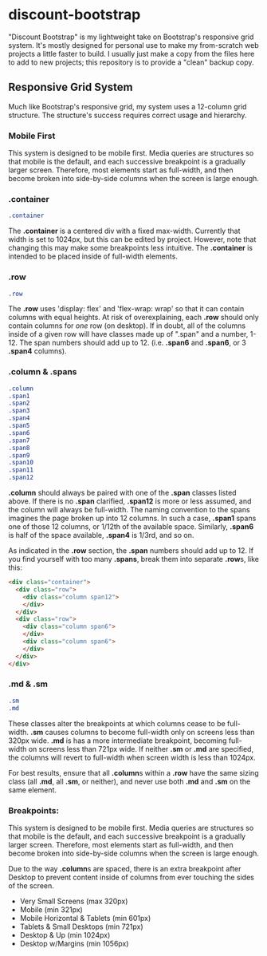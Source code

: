 # discount-bootstrap
"Discount Bootstrap" is my lightweight take on Bootstrap's responsive grid system. It's mostly designed for personal use to make my from-scratch web projects a little faster to build. I usually just make a copy from the files here to add to new projects; this repository is to provide a "clean" backup copy.

## Responsive Grid System
Much like Bootstrap's responsive grid, my system uses a 12-column grid structure. The structure's success requires correct usage and hierarchy.

### Mobile First
This system is designed to be mobile first. Media queries are structures so that mobile is the default, and each successive breakpoint is a gradually larger screen. Therefore, most elements start as full-width, and then become broken into side-by-side columns when the screen is large enough.

### .container
```css
.container
```
The **.container** is a centered div with a fixed max-width. Currently that width is set to 1024px, but this can be edited by project. However, note that changing this may make some breakpoints less intuitive. The **.container** is intended to be placed inside of full-width elements.

### .row

```css
.row
```
The **.row** uses 'display: flex' and 'flex-wrap: wrap' so that it can contain columns with equal heights. At risk of overexplaining, each **.row** should only contain columns for *one* row (on desktop). If in doubt, all of the columns inside of a given row will have classes made up of ".span" and a number, 1-12. The span numbers should add up to 12. (i.e. **.span6** and **.span6**, or 3 **.span4** columns).

### .column & .spans

```css
.column
.span1
.span2
.span3
.span4
.span5
.span6
.span7
.span8
.span9
.span10
.span11
.span12
```
**.column** should always be paired with one of the **.span** classes listed above. If there is no **.span** clarified, **.span12** is more or less assumed, and the column will always be full-width. The naming convention to the spans imagines the page broken up into 12 columns. In such a case, **.span1** spans one of those 12 columns, or 1/12th of the available space. Similarly, **.span6** is half of the space available, **.span4** is 1/3rd, and so on.

As indicated in the **.row** section, the **.span** numbers should add up to 12. If you find yourself with too many **.spans**, break them into separate **.row**s, like this:
```html
<div class="container">
  <div class="row">
    <div class="column span12">
    </div>
  </div>
  <div class="row">
    <div class="column span6">
    </div>
    <div class="column span6">
    </div>
  </div>
</div>
```

### .md & .sm
```css
.sm
.md
```
These classes alter the breakpoints at which columns cease to be full-width. **.sm** causes columns to become full-width only on screens less than 320px wide. **.md** is has a more intermediate breakpoint, becoming full-width on screens less than 721px wide. If neither **.sm** or **.md** are specified, the columns will revert to full-width when screen width is less than 1024px.

For best results, ensure that all **.column**s within a **.row** have the same sizing class (all **.md**, all **.sm**, or neither), and never use both **.md** and **.sm** on the same element.

### Breakpoints:
This system is designed to be mobile first. Media queries are structures so that mobile is the default, and each successive breakpoint is a gradually larger screen. Therefore, most elements start as full-width, and then become broken into side-by-side columns when the screen is large enough.

Due to the way **.column**s are spaced, there is an extra breakpoint after Desktop to prevent content inside of columns from ever touching the sides of the screen.

* Very Small Screens (max 320px)
* Mobile (min 321px)
* Mobile Horizontal & Tablets (min 601px)
* Tablets & Small Desktops (min 721px)
* Desktop & Up (min 1024px)
* Desktop w/Margins (min 1056px)

